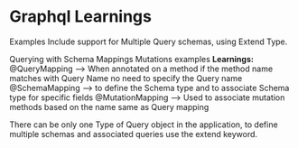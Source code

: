 <h1>Graphql Learnings</h1></ br>
<p>
  Examples Include support for Multiple Query schemas, using Extend Type. </p>
  <p>
  Querying with Schema Mappings
  Mutations examples
<b>Learnings: </b> 
@QueryMapping --> When annotated on a method if the method name matches with Query Name no need to specify the Query name
@SchemaMapping --> to define the Schema type and to associate Schema type for specific fields
@MutationMapping --> Used to associate mutation methods based on the name same as Query mapping

There can be only one Type of Query object in the application, to define multiple schemas and associated queries
use the extend keyword. 


</p>
